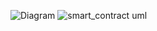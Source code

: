 ![Diagram](https://github.com/Dmdv/0chain/blob/zcnsc_latest/code/go/0chain.net/smartcontract/zcnsc/docs/ZCNSC.png?raw=true)
![smart_contract uml](https://raw.githubusercontent.com/Dmdv/0chain/zcnsc_latest/docs/activity-mint.jpg)


